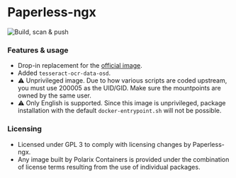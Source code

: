 # Paperless-ngx

![Build, scan & push](https://github.com/Polarix-Containers/paperless-ngx/actions/workflows/build.yml/badge.svg)

### Features & usage
- Drop-in replacement for the [official image](https://github.com/paperless-ngx/paperless-ngx).
- Added `tesseract-ocr-data-osd`.
- ⚠️ Unprivileged image. Due to how various scripts are coded upstream, you must use 200005 as the UID/GID. Make sure the mountpoints are owned by the same user.
- ⚠️ Only English is supported. Since this image is unprivileged, package installation with the default `docker-entrypoint.sh` will not be possible.

### Licensing
- Licensed under GPL 3 to comply with licensing changes by Paperless-ngx.
- Any image built by Polarix Containers is provided under the combination of license terms resulting from the use of individual packages.